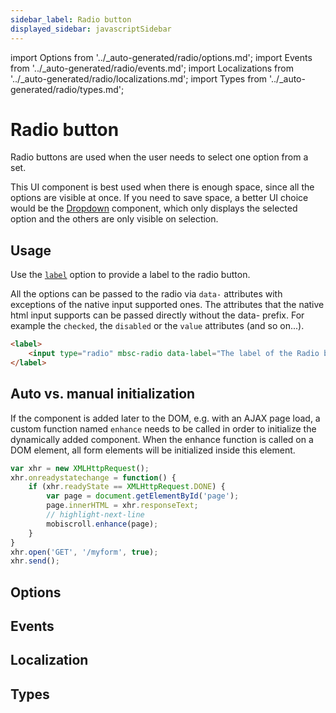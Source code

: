 ```yaml
---
sidebar_label: Radio button
displayed_sidebar: javascriptSidebar
---
```


import Options from '../\_auto-generated/radio/options.md';
import Events from '../\_auto-generated/radio/events.md';
import Localizations from '../\_auto-generated/radio/localizations.md';
import Types from '../\_auto-generated/radio/types.md';

# Radio button

Radio buttons are used when the user needs to select one option from a set.

This UI component is best used when there is enough space, since all the options are visible at once.
If you need to save space, a better UI choice would be the [Dropdown](./dropdown) component,
which only displays the selected option and the others are only visible on selection.

## Usage

Use the [`label`](#opt-label) option to provide a label to the radio button.

All the options can be passed to the radio via `data-` attributes with exceptions of the native input supported ones. The attributes that the native html input supports can be passed directly without the data- prefix. For example the `checked`, the `disabled` or the `value` attributes (and so on...).

```html
<label>
    <input type="radio" mbsc-radio data-label="The label of the Radio button" />
</label>
```

## Auto vs. manual initialization

If the component is added later to the DOM, e.g. with an AJAX page load, a custom function named `enhance` needs to be called in order to initialize the dynamically added component. When the enhance function is called on a DOM element, all form elements will be initialized inside this element.

```js
var xhr = new XMLHttpRequest();
xhr.onreadystatechange = function() {
    if (xhr.readyState == XMLHttpRequest.DONE) {
        var page = document.getElementById('page');
        page.innerHTML = xhr.responseText;
        // highlight-next-line
        mobiscroll.enhance(page);
    }
}
xhr.open('GET', '/myform', true);
xhr.send();
```

<div className="option-list">

## Options

<Options />

## Events

<Events />

## Localization

<Localizations />

## Types

<Types />

</div>
